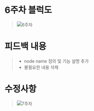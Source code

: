 # 6주차 블럭도
> ![6주차](https://user-images.githubusercontent.com/103561996/175229759-0a93963b-e701-40d0-a671-8d2ad02cd7b8.PNG)

# 피드백 내용
> - node name 정의 및 기능 설명 추가
> - 불필요한 내용 삭제
# 수정사항

> ![7주차](https://user-images.githubusercontent.com/103561996/175229780-b4a7b35c-020b-4def-b44f-e1ce7a718cb1.PNG)
